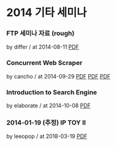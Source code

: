 # 2014 기타 세미나

### FTP 세미나 자료 (rough)

by differ / at 2014-08-11
[PDF](https://home.cdn.sparcs.org/seminars/differ-20150116-0.pptx)

### Concurrent Web Scraper

by cancho / at 2014-09-29
[PDF](http://www.slideshare.net/cornchz/pyconkr-2014-30)
[PDF](http://www.youtube.com/watch?v=TcORgdlJFM8)
[PDF](http://gist.github.com/cornchz/c340bd469d6a2f31827d)

### Introduction to Search Engine

by elaborate / at 2014-10-08
[PDF](https://home.cdn.sparcs.org/seminars/elaborate-20141009-0.pdf)

### 2014-01-19 (추정) IP TOY II

by leeopop / at 2018-03-19
[PDF](https://home.cdn.sparcs.org/seminars/leeopop_1521460265393.pdf)
